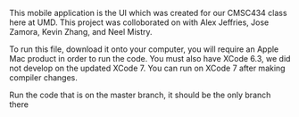 This mobile application is the UI which was created for our CMSC434 class here at UMD.
This project was colloborated on with Alex Jeffries, Jose Zamora, Kevin Zhang, and Neel Mistry. 

To run this file, download it onto your computer, you will require an Apple Mac product in order to run the code. You must also have XCode 6.3, we did not develop on the updated XCode 7. You can run on XCode 7 after making compiler changes.

Run the code that is on the master branch, it should be the only branch there
